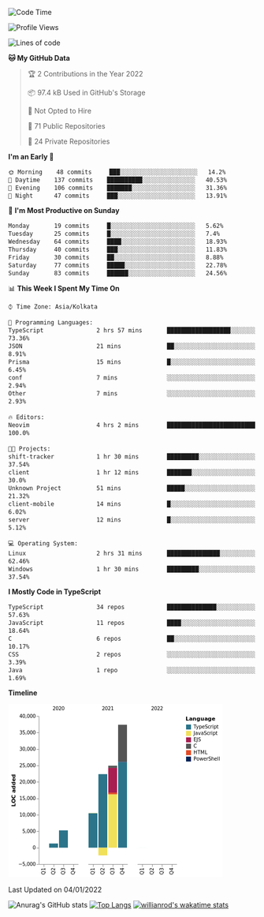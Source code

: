 <!--START_SECTION:waka-->
![Code Time](http://img.shields.io/badge/Code%20Time-103%20hrs%201%20min-blue)

![Profile Views](http://img.shields.io/badge/Profile%20Views-5-blue)

![Lines of code](https://img.shields.io/badge/From%20Hello%20World%20I%27ve%20Written-99%20Thousand%20lines%20of%20code-blue)

**🐱 My GitHub Data** 

> 🏆 2 Contributions in the Year 2022
 > 
> 📦 97.4 kB Used in GitHub's Storage 
 > 
> 🚫 Not Opted to Hire
 > 
> 📜 71 Public Repositories 
 > 
> 🔑 24 Private Repositories  
 > 
**I'm an Early 🐤** 

```text
🌞 Morning    48 commits     ███░░░░░░░░░░░░░░░░░░░░░░   14.2% 
🌆 Daytime    137 commits    ██████████░░░░░░░░░░░░░░░   40.53% 
🌃 Evening    106 commits    ███████░░░░░░░░░░░░░░░░░░   31.36% 
🌙 Night      47 commits     ███░░░░░░░░░░░░░░░░░░░░░░   13.91%

```
📅 **I'm Most Productive on Sunday** 

```text
Monday       19 commits     █░░░░░░░░░░░░░░░░░░░░░░░░   5.62% 
Tuesday      25 commits     █░░░░░░░░░░░░░░░░░░░░░░░░   7.4% 
Wednesday    64 commits     ████░░░░░░░░░░░░░░░░░░░░░   18.93% 
Thursday     40 commits     ███░░░░░░░░░░░░░░░░░░░░░░   11.83% 
Friday       30 commits     ██░░░░░░░░░░░░░░░░░░░░░░░   8.88% 
Saturday     77 commits     █████░░░░░░░░░░░░░░░░░░░░   22.78% 
Sunday       83 commits     ██████░░░░░░░░░░░░░░░░░░░   24.56%

```


📊 **This Week I Spent My Time On** 

```text
⌚︎ Time Zone: Asia/Kolkata

💬 Programming Languages: 
TypeScript               2 hrs 57 mins       ██████████████████░░░░░░░   73.36% 
JSON                     21 mins             ██░░░░░░░░░░░░░░░░░░░░░░░   8.91% 
Prisma                   15 mins             █░░░░░░░░░░░░░░░░░░░░░░░░   6.45% 
conf                     7 mins              ░░░░░░░░░░░░░░░░░░░░░░░░░   2.94% 
Other                    7 mins              ░░░░░░░░░░░░░░░░░░░░░░░░░   2.93%

🔥 Editors: 
Neovim                   4 hrs 2 mins        █████████████████████████   100.0%

🐱‍💻 Projects: 
shift-tracker            1 hr 30 mins        █████████░░░░░░░░░░░░░░░░   37.54% 
client                   1 hr 12 mins        ███████░░░░░░░░░░░░░░░░░░   30.0% 
Unknown Project          51 mins             █████░░░░░░░░░░░░░░░░░░░░   21.32% 
client-mobile            14 mins             █░░░░░░░░░░░░░░░░░░░░░░░░   6.02% 
server                   12 mins             █░░░░░░░░░░░░░░░░░░░░░░░░   5.12%

💻 Operating System: 
Linux                    2 hrs 31 mins       ███████████████░░░░░░░░░░   62.46% 
Windows                  1 hr 30 mins        █████████░░░░░░░░░░░░░░░░   37.54%

```

**I Mostly Code in TypeScript** 

```text
TypeScript               34 repos            ██████████████░░░░░░░░░░░   57.63% 
JavaScript               11 repos            ████░░░░░░░░░░░░░░░░░░░░░   18.64% 
C                        6 repos             ██░░░░░░░░░░░░░░░░░░░░░░░   10.17% 
CSS                      2 repos             ░░░░░░░░░░░░░░░░░░░░░░░░░   3.39% 
Java                     1 repo              ░░░░░░░░░░░░░░░░░░░░░░░░░   1.69%

```


**Timeline**

![Chart not found](https://raw.githubusercontent.com/wise-introvert/wise-introvert/master/charts/bar_graph.png) 


 Last Updated on 04/01/2022
<!--END_SECTION:waka-->

![Anurag's GitHub stats](https://github-readme-stats.vercel.app/api?username=wise-introvert&count_private=true&show_icons=true)
[![Top Langs](https://github-readme-stats.vercel.app/api/top-langs/?username=wise-introvert&langs_count=10)](https://github.com/anuraghazra/github-readme-stats)
[![willianrod's wakatime stats](https://github-readme-stats.vercel.app/api/wakatime?username=wiseintrovert)](https://github.com/anuraghazra/github-readme-stats)
